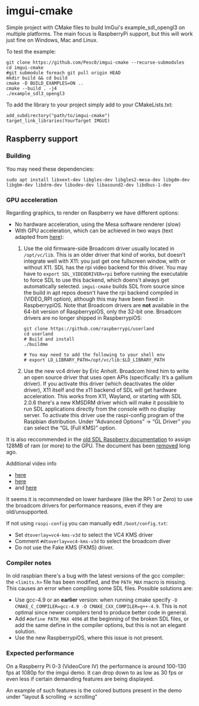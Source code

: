 # imgui-cmake

Simple project with CMake files to build ImGui's example_sdl_opengl3 on multiple platforms. 
The main focus is RaspberryPi support, but this will work just fine on Windows, Mac and Linux.

To test the example:
```
git clone https://github.com/Pesc0/imgui-cmake --recurse-submodules
cd imgui-cmake
#git submodule foreach git pull origin HEAD
mkdir build && cd build
cmake -D BUILD_EXAMPLES=ON ..
cmake --build . -j4
./example_sdl3_opengl3
```

To add the library to your project simply add to your CMakeLists.txt: 
```
add_subdirectory("path/to/imgui-cmake")
target_link_libraries(YourTarget IMGUI)
```


## Raspberry support

### Building
You may need these dependencies: 

```
sudo apt install libxext-dev libgles-dev libgles2-mesa-dev libgdm-dev libgbm-dev libdrm-dev libudev-dev libasound2-dev libdbus-1-dev
```

### GPU acceleration
Regarding graphics, to render on Raspberry we have different options:
- No hardware acceleration, using the Mesa software renderer (slow)
- With GPU acceleration, which can be achieved in two ways (text adapted from [here](https://discourse.libsdl.org/t/sdl2-performances-on-raspberrypi/22992)):
  1. Use the old firmware-side Broadcom driver usually located in ```/opt/vc/lib```. This is an older driver that kind of works, but doesn’t integrate well with X11: you just get one fullscreen window, with or without X11. SDL has the rpi video backend for this driver. You may have to ```export SDL_VIDEODRIVER=rpi``` before running the executable to force SDL to use this backend, which doens't always get automatically selected. ```imgui-cmake``` builds SDL from source since the build in apt repos doesn't have the rpi backend compiled in (VIDEO_RPI option), although this may have been fixed in RaspberrypiOS. Note that Broadcom drivers are **not** available in the 64-bit version of RaspberrypiOS, only the 32-bit one. Broadcom drivers are no longer shipped in RaspberrypiOS: 

      ```
      git clone https://github.com/raspberrypi/userland
      cd userland
      # Build and install
      ./buildme

      # You may need to add the following to your shell env
      # export LD_LIBRARY_PATH=/opt/vc/lib:$LD_LIBRARY_PATH
      ```

  2. Use the new vc4 driver by Eric Anholt. Broadcom hired him to write an open source driver that uses open APIs (specifically: It’s a gallium driver). If you activate this driver (which deactivates the older driver), X11 itself and the x11 backend of SDL will get hardware acceleration. This works from X11, Wayland, or starting with SDL 2.0.6 there's a new KMSDRM driver which will make it possible to run SDL applications directly from the console with no display server. To activate this driver use the raspi-config program of the Raspbian distribution. Under “Advanced Options” -> “GL Driver” you can select the “GL (Full KMS)” option. 

It is also reccommended in the [old SDL Raspberry documentation](https://github.com/libsdl-org/SDL/blob/670db4d248d93963ef9d7e7c84daeaaa7e5ed36b/docs/README-raspberrypi.md) to assign 128MB of ram (or more) to the GPU. The document has been [removed](https://github.com/libsdl-org/SDL/commit/96414fa56a4c3e1e2b9d81a611365e1260013e7f) long ago.

Additional video info 
- [here](https://pip.raspberrypi.com/categories/1259-audio-camera-and-display/documents/RP-004341-WP/Troubleshooting-KMS-HDMI-output.pdf) 
- [here](https://forums.raspberrypi.com/viewtopic.php?t=310315)
- and [here](https://forums.raspberrypi.com/viewtopic.php?t=317511)

It seems it is recommended on lower hardware (like the RPi 1 or Zero) to use the broadcom drivers for performance reasons, even if they are old/unsupported.

If not using `raspi-config` you can manually edit `/boot/config.txt`:
- Set `dtoverlay=vc4-kms-v3d` to select the VC4 KMS driver 
- Comment `#dtoverlay=vc4-kms-v3d` to select the broadcom diver
- Do not use the Fake KMS (FKMS) driver.

### Compiler notes
In old raspbian there's a bug with the latest versions of the gcc compiler: the `<limits.h>` file has been modified, and the `PATH_MAX` macro is missing. This causes an error when compiling some SDL files. Possible solutions are:
- Use gcc-4.9 or an **earlier** version: when running cmake specify `-D CMAKE_C_COMPILER=gcc-4.9 -D CMAKE_CXX_COMPILER=g++-4.9`. This is not optimal since newer compilers tend to produce better code in general.
- Add `#define PATH_MAX 4096` at the beginning of the broken SDL files, or add the same define in the compiler options, but this is not an elegant solution. 
- Use the new RaspberrypiOS, where this issue is not present. 

### Expected performance
On a Raspberry Pi 0-3 (VideoCore IV) the performance is around 100-130 fps at 1080p for the imgui demo. It can drop down to as low as 30 fps or even less if certain demanding features are being displayed. 

An example of such features is the colored buttons present in the demo under "layout & scrolling -> scrolling"
